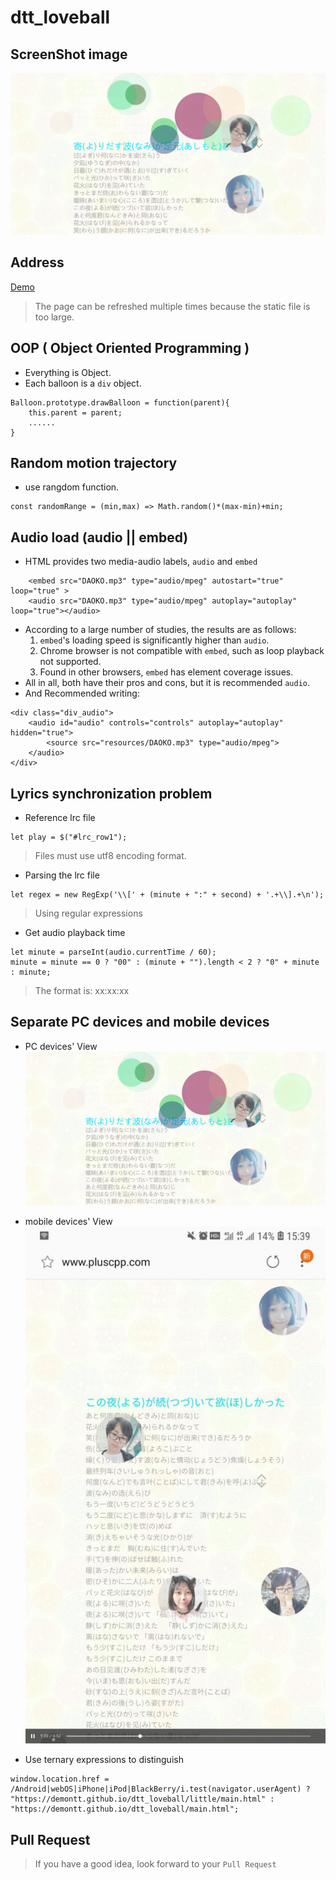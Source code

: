 # dtt_loveball

## ScreenShot image
![image](/img/example.png)

## Address
[Demo](https://demontt.github.io/dtt_loveball/)

> The page can be refreshed multiple times because the static file is too large.

## OOP ( Object Oriented Programming )
* Everything is Object.
* Each balloon is a `div` object.

```
Balloon.prototype.drawBalloon = function(parent){
	this.parent = parent;
	......
}
```

## Random motion trajectory
* use rangdom function.

```
const randomRange = (min,max) => Math.random()*(max-min)+min;
```

## Audio load (audio || embed)
* HTML provides two media-audio labels, `audio` and `embed`
```
    <embed src="DAOKO.mp3" type="audio/mpeg" autostart="true" loop="true" >
    <audio src="DAOKO.mp3" type="audio/mpeg" autoplay="autoplay" loop="true"></audio>
```

* According to a large number of studies, the results are as follows:
    1. `embed`'s loading speed is significantly higher than `audio`.
    2. Chrome browser is not compatible with `embed`, such as loop playback not supported.
    3. Found in other browsers, `embed` has element coverage issues.
* All in all, both have their pros and cons, but it is recommended `audio`.
* And Recommended writing:
```
<div class="div_audio">
    <audio id="audio" controls="controls" autoplay="autoplay" hidden="true">
        <source src="resources/DAOKO.mp3" type="audio/mpeg">
    </audio>
</div>
```

## Lyrics synchronization problem
* Reference lrc file
```
let play = $("#lrc_row1");
```
> Files must use utf8 encoding format.

* Parsing the lrc file
```
let regex = new RegExp('\\[' + (minute + ":" + second) + '.+\\].+\n');
```
> Using regular expressions

* Get audio playback time
```
let minute = parseInt(audio.currentTime / 60);
minute = minute == 0 ? "00" : (minute + "").length < 2 ? "0" + minute : minute;
```
> The format is: xx:xx:xx


## Separate PC devices and mobile devices
* PC devices' View
![image](/img/example.png)

* mobile devices' View
![image](/img/mexample.jpg)

* Use ternary expressions to distinguish
```
window.location.href = /Android|webOS|iPhone|iPod|BlackBerry/i.test(navigator.userAgent) ? "https://demontt.github.io/dtt_loveball/little/main.html" :  "https://demontt.github.io/dtt_loveball/main.html";
```

## Pull Request
> If you have a good idea, look forward to your `Pull Request`
